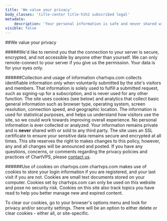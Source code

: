 ```yaml
---
title: 'We value your privacy'
body_classes: 'title-center title-h1h2 subscribed legal'
metadata:
    description: 'Your personal information is safe and never shared with anyone'
visible: false
---
```


##We value your privacy

#####We'd like to remind you that the connection to your server is secure, encrypted, and not accessible by anyone other than yourself. We can only remote-connect to your server if you give us the permission. Your data is for your eyes only.

######Collection and usage of information
chartvps.com collects identifiable information only when voluntarily submitted by the site's visitors and members. That information is solely used to fulfill a submitted request, such as signing-up for a subscription, and is never used for any other function.
The site uses cookies (see below) and analytics that collect basic general information such as browser type, operating system, screen resolution, connection speed, and geographic location. The information is used for statistical purposes, and helps us understand how visitors use the site, so we could work towards improving overall experience. No personal information is ever collected or analyzed.
Your information remains private and is **never** shared with or sold to any third party.
The site uses an SSL certificate to ensure your sensitive data remains secure and encrypted at all times.
This site reserves the right to makes changes to this policy, however, any and all changes will be announced and posted. If you have any questions, concerns, or comments regarding the privacy policies and practices of ChartVPS, please [contact us](/contact).

######Use of cookies on chartvps.com
chartvps.com makes use of cookies to store your login information if you are registered, and your last visit if you are not. Cookies are small text documents stored on your computer. Cookies set by chartvps.com can only be used on this website and pose no security risk. Cookies on this site also track topics you have read to help you better manage new and expired content.

To clear our cookies, go to your browser's options menu and look for privacy and/or security settings. There will be an option to either delete or clear cookies - either all, or site-specific.


